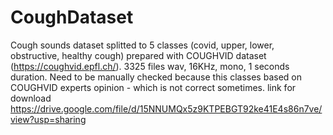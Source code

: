 # CoughDataset
Cough sounds dataset splitted to 5 classes (covid, upper, lower, obstructive, healthy cough) prepared with COUGHVID dataset (https://coughvid.epfl.ch/). 3325 files wav, 16KHz, mono, 1 seconds duration. Need to be manually checked because this classes based on COUGHVID experts opinion - which is not correct sometimes.
link for download https://drive.google.com/file/d/15NNUMQx5z9KTPEBGT92ke41E4s86n7ve/view?usp=sharing

